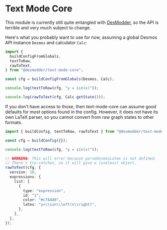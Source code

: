 # Text Mode Core

This module is currently still quite entangled with [DesModder](https://github.com/DesModder/DesModder/), so the API is terrible and very much subject to change.

Here's what you probably want to use for now, assuming a global Desmos API instance `Desmos` and calculator `Calc`:

```ts
import {
  buildConfigFromGlobals,
  textToRaw,
  rawToText,
} from "@desmodder/text-mode-core";

const cfg = buildConfigFromGlobals(Desmos, Calc);

console.log(textToRaw(cfg, "y = sin(x)"));

console.log(rawToText(cfg, Calc.getState()));
```

If you don't have access to those, then text-mode-core can assume good defaults for most options found in the config. However, it does not have its own LaTeX parser, so you cannot convert from raw graph states to other formats.

```ts
import { buildConfig, textToRaw, rawToText } from "@desmodder/text-mode-core";

const cfg = buildConfig({});

console.log(textToRaw(cfg, "y = sin(x)"));

// WARNING: This will error because parseDesmosLatex is not defined.
// There's try-catches, so it will give a (useless) object.
rawToText(cfg, {
  version: 10,
  expressions: {
    list: [
      {
        type: "expression",
        id: "1",
        color: "#c74440",
        latex: "y=\\sin\\left(x\\right)",
      },
    ],
  },
});
```
